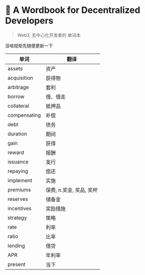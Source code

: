 # 📒 A Wordbook for Decentralized Developers
> Web3, 去中心化开发者的 单词本 

没啥规矩先随便更新一下

|单词|翻译|
|---|---|
|assets|资产|
|acquisition|获得物|
|arbitrage|套利|
|borrow|借、借走|
|collateral|抵押品|
|compensating|补偿|
|debt|债务|
|duration|期间|
|gain|获得|
|reward|报酬|
|issuance|发行|
|repaying|偿还|
|implement|实施|
|premiums|保费, n.奖金, 奖品, 奖杯|
|reserves|储备金|
|incentives|奖励措施|
|strategy|策略|
|rate|利率|
|ratio|比率|
|lending|借贷|
|APR|年利率|
|present|当下|
